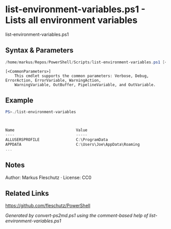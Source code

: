 # list-environment-variables.ps1 - Lists all environment variables

list-environment-variables.ps1

## Syntax & Parameters
```powershell
/home/markus/Repos/PowerShell/Scripts/list-environment-variables.ps1 [<CommonParameters>]
```

```
[<CommonParameters>]
    This cmdlet supports the common parameters: Verbose, Debug, ErrorAction, ErrorVariable, WarningAction, 
    WarningVariable, OutBuffer, PipelineVariable, and OutVariable.
```

## Example
```powershell
PS>./list-environment-variables



Name                           Value
----                           -----
ALLUSERSPROFILE                C:\ProgramData
APPDATA                        C:\Users\Joe\AppData\Roaming
...
```


## Notes
Author: Markus Fleschutz · License: CC0

## Related Links
https://github.com/fleschutz/PowerShell

*Generated by convert-ps2md.ps1 using the comment-based help of list-environment-variables.ps1*
